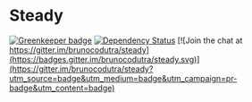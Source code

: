 # Steady

[![Greenkeeper badge](https://badges.greenkeeper.io/brunocodutra/steady.svg)](https://greenkeeper.io/)
[![Dependency Status](https://david-dm.org/brunocodutra/steady.svg)](https://david-dm.org/brunocodutra/steady/master)
[![Join the chat at https://gitter.im/brunocodutra/steady](https://badges.gitter.im/brunocodutra/steady.svg)](https://gitter.im/brunocodutra/steady?utm_source=badge&utm_medium=badge&utm_campaign=pr-badge&utm_content=badge)